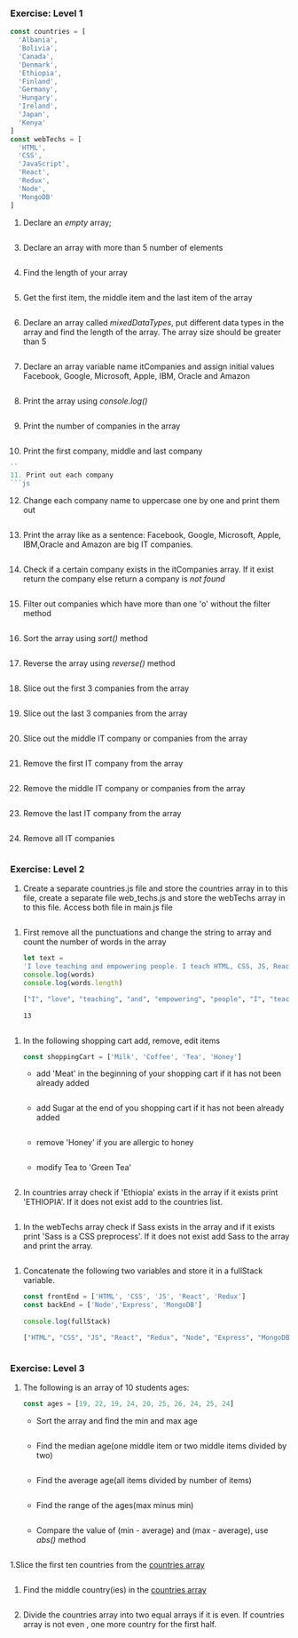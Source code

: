 ### Exercise: Level 1

```js
const countries = [
  'Albania',
  'Bolivia',
  'Canada',
  'Denmark',
  'Ethiopia',
  'Finland',
  'Germany',
  'Hungary',
  'Ireland',
  'Japan',
  'Kenya'
]
const webTechs = [
  'HTML',
  'CSS',
  'JavaScript',
  'React',
  'Redux',
  'Node',
  'MongoDB'
]
```

1. Declare an _empty_ array;
```js
```
3. Declare an array with more than 5 number of elements
```js
```
4. Find the length of your array
```js
```
5. Get the first item, the middle item and the last item of the array
```js
```
6. Declare an array called _mixedDataTypes_, put different data types in the array and find the length of the array. The array size should  be greater than 5
```js
```
7. Declare an array variable name itCompanies and assign initial values Facebook, Google, Microsoft, Apple, IBM, Oracle and Amazon
```js
```
8. Print the array using _console.log()_
```js
```
9. Print the number of companies in the array
```js
```
10. Print the first company, middle and last company
```js
``
11. Print out each company
```js
```
12. Change each company name  to uppercase one by one and print them out
```js
```
13. Print the array like as a sentence: Facebook, Google, Microsoft, Apple, IBM,Oracle and Amazon are big IT companies.
```js
```
14. Check if a certain company exists in the itCompanies array. If it exist return the company else return a company is _not found_
```js
```
15. Filter out companies which have more than one 'o' without the filter method
```js
```
16. Sort the array using _sort()_ method
```js
```
17. Reverse the array using _reverse()_ method
```js
```
18. Slice out the first 3 companies from the array
```js
```
19. Slice out the last 3 companies from the array
```js
```
20. Slice out the middle IT company or companies from the array
```js
```
21. Remove the first IT company from the array
```js
```
22. Remove the middle IT company or companies from the array
```js
```
23. Remove the last IT company from the array
```js
```
24. Remove all IT companies
```js
```

### Exercise: Level 2

1. Create a separate countries.js file and store the countries array in to this file, create a separate file web_techs.js and store the webTechs array in to this file. Access both file in main.js file
```js
```
1. First remove all the punctuations and change the string to array and count the number of words in the array

    ```js
    let text =
    'I love teaching and empowering people. I teach HTML, CSS, JS, React, Python.'
    console.log(words)
    console.log(words.length)
    ```

    ```sh
    ["I", "love", "teaching", "and", "empowering", "people", "I", "teach", "HTML", "CSS", "JS", "React", "Python"]
  
    13
    ```
```js
```

1. In the following shopping cart add, remove, edit items

    ```js
    const shoppingCart = ['Milk', 'Coffee', 'Tea', 'Honey']
    ```

   - add 'Meat' in the beginning of your shopping cart if it has not been already added
   ```js
   ```
   - add Sugar at the end of you shopping cart if it has not been already added
   ```js
   ```
   - remove 'Honey' if you are allergic to honey
   ```js
   ```
   - modify Tea to 'Green Tea'
   ```js
   ```
1. In countries array check if 'Ethiopia' exists in the array if it exists print 'ETHIOPIA'. If it does not exist add to the countries list.
```js
```
1. In the webTechs array check if Sass exists in the array  and if it exists print 'Sass is a CSS preprocess'. If it does not exist add Sass to the array and print the array.
```js
```
1. Concatenate the following two variables and store it in a fullStack variable.

    ```js
    const frontEnd = ['HTML', 'CSS', 'JS', 'React', 'Redux']
    const backEnd = ['Node','Express', 'MongoDB']
  
    console.log(fullStack)
    ```

    ```sh
    ["HTML", "CSS", "JS", "React", "Redux", "Node", "Express", "MongoDB"]
    ```
```js
```
### Exercise: Level 3

1. The following is an array of 10 students ages:

    ```js
    const ages = [19, 22, 19, 24, 20, 25, 26, 24, 25, 24]
    ```


    - Sort the array and find the min and max age
    ```js
    ```
    - Find the median age(one middle item or two middle items divided by two)
    ```js
    ```
    - Find the average age(all items divided by number of items)
    ```js
    ```
    - Find the range of the ages(max minus min)
    ```js
    ```
    - Compare the value of (min - average) and (max - average), use _abs()_ method
    ```js
    ```
1.Slice the first ten countries from the [countries array](https://github.com/Asabeneh/30DaysOfJavaScript/tree/master/data/countries.js)
```js
```
1. Find the middle country(ies) in the [countries array](https://github.com/Asabeneh/30DaysOfJavaScript/tree/master/data/countries.js)
```js
```
2. Divide the countries array into two equal arrays if it is even.  If countries array is not even , one more country for the first half.
```js
```
